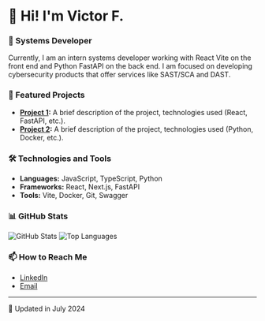 # 👋 Hi! I'm Victor F.

### 🔧 Systems Developer
Currently, I am an intern systems developer working with React Vite on the front end and Python FastAPI on the back end. I am focused on developing cybersecurity products that offer services like SAST/SCA and DAST.

### 🚀 Featured Projects
- **[Project 1](https://github.com/v1cferr/project1):** A brief description of the project, technologies used (React, FastAPI, etc.).
- **[Project 2](https://github.com/v1cferr/project2):** A brief description of the project, technologies used (Python, Docker, etc.).

### 🛠️ Technologies and Tools
- **Languages:** JavaScript, TypeScript, Python
- **Frameworks:** React, Next.js, FastAPI
- **Tools:** Vite, Docker, Git, Swagger

### 📊 GitHub Stats
![GitHub Stats](https://github-readme-stats.vercel.app/api?username=v1cferr&show_icons=true&theme=radical)
![Top Languages](https://github-readme-stats.vercel.app/api/top-langs/?username=v1cferr&layout=compact&theme=radical)

### 📫 How to Reach Me
- [LinkedIn](https://www.linkedin.com/in/v1cferr/)
- [Email](mailto:dev.victorferreira@gmail.com)

---

📝 Updated in July 2024
